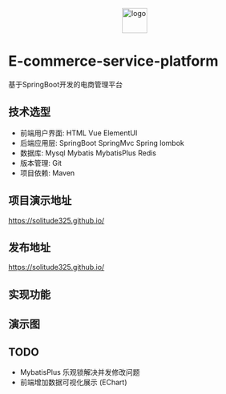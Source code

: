 <p align="center">
	<img alt="logo" src="https://solitude0325.gitee.io/img/head.png" height="50px" width="50px">
</p>

# E-commerce-service-platform
基于SpringBoot开发的电商管理平台
## 技术选型
* 前端用户界面: HTML Vue ElementUI
* 后端应用层: SpringBoot SpringMvc Spring lombok
* 数据库: Mysql Mybatis MybatisPlus Redis
* 版本管理: Git
* 项目依赖: Maven
## 项目演示地址
<https://solitude325.github.io/>
## 发布地址
<https://solitude325.github.io/>
## 实现功能
## 演示图
## TODO
 - MybatisPlus 乐观锁解决并发修改问题
 - 前端增加数据可视化展示 (EChart)



